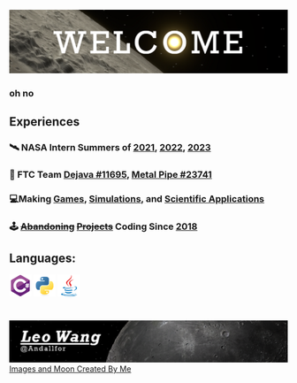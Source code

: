 ![](welcome.png)

### oh no

## Experiences
### 🛰️ NASA Intern Summers of [2021](https://github.com/vickicarrica/Mission-Visualization-Toolkit), [2022](https://github.com/Andallfor/MVT), [2023](https://github.com/Andallfor/MVT)
### 🦾 FTC Team [Dejava #11695](https://instagram.com/dejava11695), [Metal Pipe #23741](https://www.instagram.com/teammetalpipe/)
### 💻Making [Games](https://github.com/Andallfor/pythonista-FLL-2019-States), [Simulations](https://github.com/Andallfor/MVT), and [Scientific Applications](https://github.com/Andallfor/DDC_J)
### 🕹️ ~~[Abandoning](https://github.com/Andallfor/Andallfors-Text-Engine)~~ ~~[Projects](https://github.com/Andallfor/rts)~~ Coding Since [2018](https://github.com/Andallfor/pythonista-platformer)

## Languages:
<p align="left">
<img src="https://raw.githubusercontent.com/devicons/devicon/master/icons/csharp/csharp-original.svg" alt="c#" width="40" height="40"/>
<img src="https://raw.githubusercontent.com/devicons/devicon/master/icons/python/python-original.svg" alt="python" width="40" height="40"/>
<img src="https://raw.githubusercontent.com/devicons/devicon/master/icons/java/java-original.svg" alt="java" width="40" height="40"/>
</p>

#
![](moon3.png)
[Images and Moon Created By Me](https://github.com/Andallfor/MVT)
